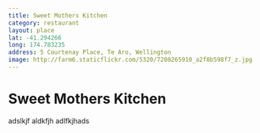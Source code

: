 ```yaml
---
title: Sweet Mothers Kitchen
category: restaurant
layout: place
lat: -41.294266
long: 174.783235
address: 5 Courtenay Place, Te Aro, Wellington
image: http://farm6.staticflickr.com/5320/7208265910_a2f8b598f7_z.jpg
---
```


# Sweet Mothers Kitchen

adslkjf aldkfjh adlfkjhads